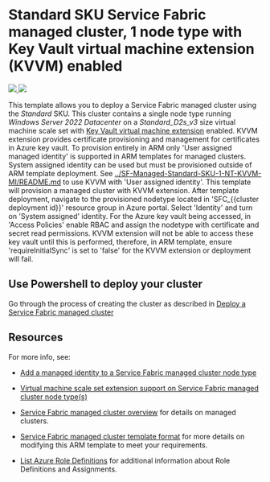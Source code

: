 # Standard SKU Service Fabric managed cluster, 1 node type with Key Vault virtual machine extension (KVVM) enabled

<a href="https://portal.azure.com/#create/Microsoft.Template/uri/https%3A%2F%2Fraw.githubusercontent.com%2FAzure-Samples%2Fservice-fabric-cluster-templates%2Fmaster%2FSF-Managed-Standard-SKU-1-NT-KVVM%2Fazuredeploy.json" target="_blank">
    <img src="http://azuredeploy.net/deploybutton.png"/>
</a>
<a href="http://armviz.io/#/?load=https%3A%2F%2Fraw.githubusercontent.com%2FAzure-Samples%2Fservice-fabric-cluster-templates%2Fmaster%2FSF-Managed-Standard-SKU-1-NT-KVVM%2Fazuredeploy.json" target="_blank">
    <img src="http://armviz.io/visualizebutton.png"/>
</a>

This template allows you to deploy a Service Fabric managed cluster using the *Standard* SKU. This cluster contains a single node type running *Windows Server 2022 Datacenter* on a *Standard_D2s_v3* size virtual machine scale set with [Key Vault virtual machine extension](https://docs.microsoft.com/azure/virtual-machines/extensions/key-vault-windows) enabled. KVVM extension provides certificate provisioning and management for certificates in Azure key vault. To provision entirely in ARM only 'User assigned managed identity' is supported in ARM templates for managed clusters. System assigned identity can be used but must be provisioned outside of ARM template deployment. See [../SF-Managed-Standard-SKU-1-NT-KVVM-MI/README.md](../SF-Managed-Standard-SKU-1-NT-KVVM-MI/README.md) to use KVVM with 'User assigned identity'. This template will provision a managed cluster with KVVM extension. After template deployment, navigate to the provisioned nodetype located in 'SFC_{{cluster deployment id}}' resource group in Azure portal. Select 'Identity' and turn on 'System assigned' identity. For the Azure key vault being accessed, in 'Access Policies' enable RBAC and assign the nodetype with certificate and secret read permissions. KVVM extension will not be able to access these key vault until this is performed, therefore, in ARM template, ensure 'requireInitialSync' is set to 'false' for the KVVM extension or deployment will fail.

## Use Powershell to deploy your cluster

Go through the process of creating the cluster as described in [Deploy a Service Fabric managed cluster](https://docs.microsoft.com/azure/service-fabric/tutorial-managed-cluster-deploy)

## Resources

For more info, see:

- [Add a managed identity to a Service Fabric managed cluster node type](https://docs.microsoft.com/azure/service-fabric/how-to-managed-identity-managed-cluster-virtual-machine-scale-sets)

- [Virtual machine scale set extension support on Service Fabric managed cluster node type(s)](https://docs.microsoft.com/azure/service-fabric/how-to-managed-cluster-vmss-extension)

- [Service Fabric managed cluster overview](https://docs.microsoft.com/azure/service-fabric/overview-managed-cluster) for details on managed clusters.

- [Service Fabric managed cluster template format](https://docs.microsoft.com/azure/templates/microsoft.servicefabric/2022-08-01-preview/managedclusters) for more details on modifying this ARM template to meet your requirements.

- [List Azure Role Definitions](https://docs.microsoft.com/azure/role-based-access-control/role-definitions-list) for additional information about Role Definitions and Assignments.
